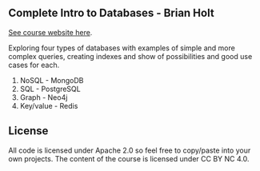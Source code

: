 ## Complete Intro to Databases - Brian Holt

[See course website here](http://bit.ly/intro-dbs).

Exploring four types of databases with examples of simple and more complex queries, creating indexes and show of possibilities and good use cases for each.

1. NoSQL - MongoDB
2. SQL - PostgreSQL
3. Graph - Neo4j
4. Key/value - Redis

## License

All code is licensed under Apache 2.0 so feel free to copy/paste into your own projects. The content of the course is licensed under CC BY NC 4.0.
